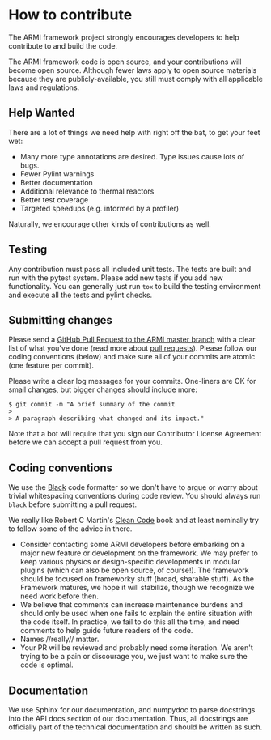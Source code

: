 # How to contribute

The ARMI framework project strongly encourages developers to help contribute to and build the code. 

The ARMI framework code is open source, and your contributions will become open source.
Although fewer laws apply to open source materials because they are publicly-available, you still
must comply with all applicable laws and regulations.

## Help Wanted

There are a lot of things we need help with right off the bat, to get your feet wet:

* Many more type annotations are desired. Type issues cause lots of bugs.
* Fewer Pylint warnings
* Better documentation
* Additional relevance to thermal reactors
* Better test coverage
* Targeted speedups (e.g. informed by a profiler)

Naturally, we encourage other kinds of contributions as well.

## Testing

Any contribution must pass all included unit tests. The tests are built and run with the 
pytest system. Please add new tests if you add new functionality. You can generally just run
`tox` to build the testing environment and execute all the tests and pylint checks. 

## Submitting changes

Please send a [GitHub Pull Request to the ARMI master branch](https://github.com/terrapower/armi/pull/new/master) with a clear 
list of what you've done (read more about [pull requests](http://help.github.com/pull-requests/)).  Please follow our 
coding conventions (below) and make sure all of your commits are atomic (one feature per commit).

Please write a clear log messages for your commits. One-liners are OK for small changes, but bigger changes should include more:

    $ git commit -m "A brief summary of the commit
    > 
    > A paragraph describing what changed and its impact."
    
Note that a bot will require that you sign our Contributor License Agreement before we can accept a pull request from you.

## Coding conventions

We use the [Black](https://black.readthedocs.io/en/stable/) code formatter so we don't have to argue or worry about trivial
whitespacing conventions during code review. You should always run `black` before submitting a pull request.  

We really like Robert C Martin's [Clean Code](https://www.amazon.com/Clean-Code-Handbook-Software-Craftsmanship/dp/0132350882) book
and at least nominally try to follow some of the advice in there.

  * Consider contacting some ARMI developers before embarking on a major new feature or development on the framework. 
    We may prefer to keep various physics or design-specific developments in modular plugins (which can also be
    open source, of course!). The framework should be focused on frameworky stuff (broad, sharable stuff).
    As the Framework matures, we hope it will stabilize, though we recognize we need work before then.
  * We believe that comments can increase maintenance burdens and should only be used when one fails to explain 
    the entire situation with the code itself. In practice, we fail to do this all the time, and need comments
    to help guide future readers of the code. 
  * Names //really// matter.
  * Your PR will be reviewed and probably need some iteration. We aren't trying to be a pain or discourage you,
    we just want to make sure the code is optimal. 
  
## Documentation
We use Sphinx for our documentation, and numpydoc to parse docstrings into the API docs section of our documentation.
Thus, all docstrings are officially part of the technical documentation and should be written as such.
